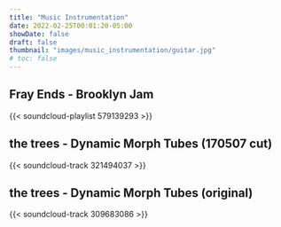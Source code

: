 ```yaml
---
title: "Music Instrumentation"
date: 2022-02-25T00:01:20-05:00
showDate: false
draft: false
thumbnail: "images/music_instrumentation/guitar.jpg"
# toc: false
---
```


## Fray Ends - Brooklyn Jam

{{< soundcloud-playlist 579139293 >}}

## the trees - Dynamic Morph Tubes (170507 cut)

{{< soundcloud-track 321494037 >}}

<!-- 
Year: Spring 2017
Instruments: Bass, Lead Guitar, Rhythm Guitar, Effects Guitar, and Drums (me).
-->

## the trees - Dynamic Morph Tubes (original)

{{< soundcloud-track 309683086 >}}
